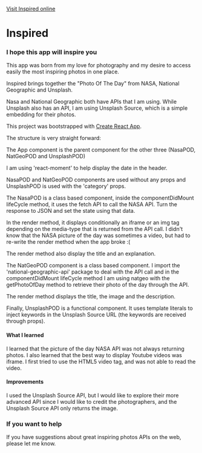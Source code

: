 [Visit Inspired online](https://gregmarquet-inspired.netlify.com/)

# Inspired
### I hope this app will inspire you

This app was born from my love for photography and my desire to access easily the most inspiring photos in one place.

Inspired brings together the "Photo Of The Day" from NASA, National Geographic and Unsplash.

Nasa and National Geographic both have APIs that I am using. While Unsplash also has an API, I am using Unsplash Source, which is a simple embedding for their photos. 


This project was bootstrapped with [Create React App](https://github.com/facebook/create-react-app).

The structure is very straight forward:

The App component is the parent component for the other three (NasaPOD, NatGeoPOD and UnsplashPOD)

I am using 'react-moment' to help display the date in the header. 

NasaPOD and NatGeoPOD components are used without any props and UnsplashPOD is used with the 'category' props.

The NasaPOD is a class based component, inside the componentDidMount lifeCycle method, it uses the fetch API to call the NASA API. Turn the response to JSON and set the state using that data.

In the render method, it displays conditionally an iframe or an img tag depending on the media-type that is returned from the API call. I didn't know that the NASA picture of the day was sometimes a video, but had to re-write the render method when the app broke :( 

The render method also display the title and an explanation.

The NatGeoPOD component is a class based component. I import the 'national-geographic-api' package to deal with the API call and in the componentDidMount lifeCycle method I am using natgeo with the getPhotoOfDay method to retrieve their photo of the day through the API.

The render method displays the title, the image and the description.

Finally, UnsplashPOD is a functional component. It uses template literals to inject keywords in the Unsplash Source URL (the keywords are received through props).

#### What I learned

I learned that the picture of the day NASA API was not always returning photos. I also learned that the best way to display Youtube videos was iframe. I first tried to use the HTML5 video tag, and was not able to read the video. 


#### Improvements

I used the Unsplash Source API, but I would like to explore their more advanced API since I would like to credit the photographers, and the Unsplash Source API only returns the image.

### If you want to help

If you have suggestions about great inspiring photos APIs on the web, please let me know.